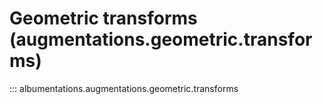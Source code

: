# Geometric transforms (augmentations.geometric.transforms)

::: albumentations.augmentations.geometric.transforms
